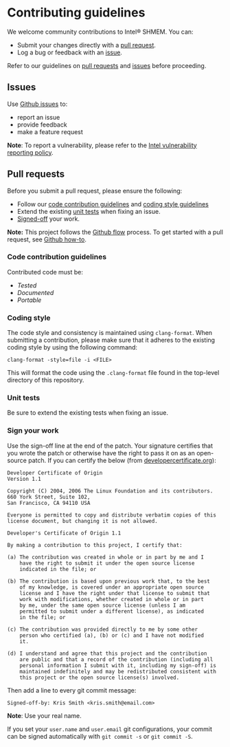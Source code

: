 # Contributing guidelines

We welcome community contributions to Intel® SHMEM. You can:

- Submit your changes directly with a [pull request](pulls).
- Log a bug or feedback with an [issue](issues).

Refer to our guidelines on [pull requests](#pull-requests) and [issues](#issues) before proceeding.

## Issues

Use [Github issues](issues) to:
- report an issue
- provide feedback
- make a feature request

**Note**: To report a vulnerability, please refer to the [Intel vulnerability reporting policy](https://www.intel.com/content/www/us/en/security-center/default.html).

## Pull requests

Before you submit a pull request, please ensure the following:
- Follow our [code contribution guidelines](#code-contribution-guidelines) and [coding style guidelines](#coding-style-guidelines)
- Extend the existing [unit tests](#unit-tests) when fixing an issue.
- [Signed-off](#sign-your-work) your work.

**Note:** This project follows the [Github flow](https://docs.github.com/en/get-started/quickstart/github-flow) process. To get started with a pull request, see [Github how-to](https://docs.github.com/en/pull-requests/collaborating-with-pull-requests/proposing-changes-to-your-work-with-pull-requests/about-pull-requests).

### Code contribution guidelines

Contributed code must be:
- *Tested*
- *Documented*
- *Portable*

### Coding style

The code style and consistency is maintained using `clang-format`. When submitting a contribution, please make sure that it adheres to the existing coding style by using the following command:

```
clang-format -style=file -i <FILE>
```

This will format the code using the `.clang-format` file found in the top-level directory of this repository.

### Unit tests

Be sure to extend the existing tests when fixing an issue.

### Sign your work

Use the sign-off line at the end of the patch. Your signature certifies that you wrote the patch or otherwise have the right to pass it on as an open-source patch. If you can certify the below (from [developercertificate.org](http://developercertificate.org/)):

```
Developer Certificate of Origin
Version 1.1

Copyright (C) 2004, 2006 The Linux Foundation and its contributors.
660 York Street, Suite 102,
San Francisco, CA 94110 USA

Everyone is permitted to copy and distribute verbatim copies of this
license document, but changing it is not allowed.

Developer's Certificate of Origin 1.1

By making a contribution to this project, I certify that:

(a) The contribution was created in whole or in part by me and I
    have the right to submit it under the open source license
    indicated in the file; or

(b) The contribution is based upon previous work that, to the best
    of my knowledge, is covered under an appropriate open source
    license and I have the right under that license to submit that
    work with modifications, whether created in whole or in part
    by me, under the same open source license (unless I am
    permitted to submit under a different license), as indicated
    in the file; or

(c) The contribution was provided directly to me by some other
    person who certified (a), (b) or (c) and I have not modified
    it.

(d) I understand and agree that this project and the contribution
    are public and that a record of the contribution (including all
    personal information I submit with it, including my sign-off) is
    maintained indefinitely and may be redistributed consistent with
    this project or the open source license(s) involved.
```

Then add a line to every git commit message:

    Signed-off-by: Kris Smith <kris.smith@email.com>

**Note**: Use your real name.

If you set your `user.name` and `user.email` git configurations, your commit can be signed automatically with `git commit -s` or `git commit -S`.
